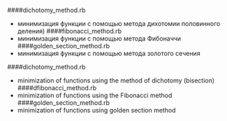 ####dichotomy_method.rb
- минимизация функции с помощью метода дихотомии половинного деления)
####fibonacci_method.rb
- минимизация функции с помощью метода Фибоначчи
####golden_section_method.rb
- минимизация функции с помощью метода золотого сечения

####dichotomy_method.rb
- minimization of functions using the method of dichotomy (bisection)
####dfibonacci_method.rb
- minimization of functions using the Fibonacci method
####golden_section_method.rb
- minimization of functions using golden section method
